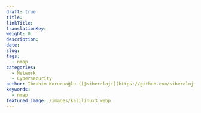 ```yaml
---
draft: true
title:
linkTitle:
translationKey:
weight: 0
description:
date:
slug:
tags:
  - nmap
categories:
  - Network
  - Cybersecurity
author: İbrahim Korucuoğlu ([@siberoloji](https://github.com/siberoloji))
keywords:
  - nmap
featured_image: /images/kalilinux3.webp
---
```

